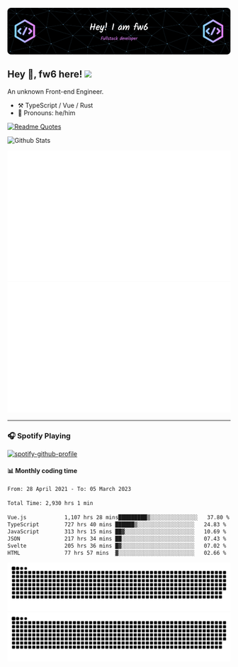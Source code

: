 ![Header](github-header-image.png)

## Hey 👋, fw6 here! <img src="https://github.githubassets.com/images/mona-whisper.gif" height="24" />


An unknown Front-end Engineer.

-   :hammer_and_pick: TypeScript / Vue / Rust
-   :man: Pronouns: he/him


[![Readme Quotes](https://quotes-github-readme.vercel.app/api?type=horizontal&theme=algolia)](https://github.com/piyushsuthar/github-readme-quotes)



![Github Stats](https://github-readme-stats.vercel.app/api?username=fw6&bg_color=30,e96443,904e95&title_color=fff&text_color=fff)

![](https://raw.githubusercontent.com/fw6/github-stats-transparent/output/generated/overview.svg)
![](https://raw.githubusercontent.com/fw6/github-stats-transparent/output/generated/languages.svg)


---

### 🎧 Spotify Playing

<!-- ![spotify-github-profile](/img/default.svg) -->

[![spotify-github-profile](https://spotify-github-profile.vercel.app/api/view?uid=r6wn4hdvypv0lkzyrj0e0pjct&cover_image=true&theme=default&bar_color=53b14f&bar_color_cover=true)](https://github.com/kittinan/spotify-github-profile)
#### :bar_chart: Monthly coding time

<!--START_SECTION:waka-->

```text
From: 28 April 2021 - To: 05 March 2023

Total Time: 2,930 hrs 1 min

Vue.js            1,107 hrs 28 mins█████████▒░░░░░░░░░░░░░░░   37.80 %
TypeScript        727 hrs 40 mins ██████▒░░░░░░░░░░░░░░░░░░   24.83 %
JavaScript        313 hrs 15 mins ██▓░░░░░░░░░░░░░░░░░░░░░░   10.69 %
JSON              217 hrs 34 mins ██░░░░░░░░░░░░░░░░░░░░░░░   07.43 %
Svelte            205 hrs 36 mins █▓░░░░░░░░░░░░░░░░░░░░░░░   07.02 %
HTML              77 hrs 57 mins  ▓░░░░░░░░░░░░░░░░░░░░░░░░   02.66 %
```

<!--END_SECTION:waka-->




![github contribution grid snake animation](https://raw.githubusercontent.com/platane/platane/output/github-contribution-grid-snake-dark.svg#gh-dark-mode-only)![github contribution grid snake animation](https://raw.githubusercontent.com/platane/platane/output/github-contribution-grid-snake.svg#gh-light-mode-only)
